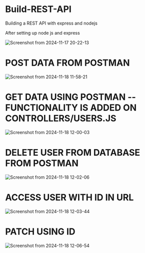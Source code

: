 # Build-REST-API
Building a REST API with express and nodejs

After setting up node js and express


![Screenshot from 2024-11-17 20-22-13](https://github.com/user-attachments/assets/c7f61aa8-b7df-4993-bc56-12f81f0b534a)


# POST DATA FROM POSTMAN

![Screenshot from 2024-11-18 11-58-21](https://github.com/user-attachments/assets/0cb635c3-e411-4377-af0d-19f003a4cdbc)



# GET DATA USING POSTMAN --FUNCTIONALITY IS ADDED ON CONTROLLERS/USERS.JS

![Screenshot from 2024-11-18 12-00-03](https://github.com/user-attachments/assets/db94ad3f-4057-42c8-a965-b6a84327eac4)


# DELETE USER FROM DATABASE FROM POSTMAN

![Screenshot from 2024-11-18 12-02-06](https://github.com/user-attachments/assets/962fe9c8-8895-4a03-9dbd-3e22297656eb)

# ACCESS USER WITH ID IN URL

![Screenshot from 2024-11-18 12-03-44](https://github.com/user-attachments/assets/4d39da87-7310-4a9e-8458-8aaa01753299)

# PATCH USING ID

![Screenshot from 2024-11-18 12-06-54](https://github.com/user-attachments/assets/9ef99ade-3200-46a9-a07b-f6ebeddbc18d)
